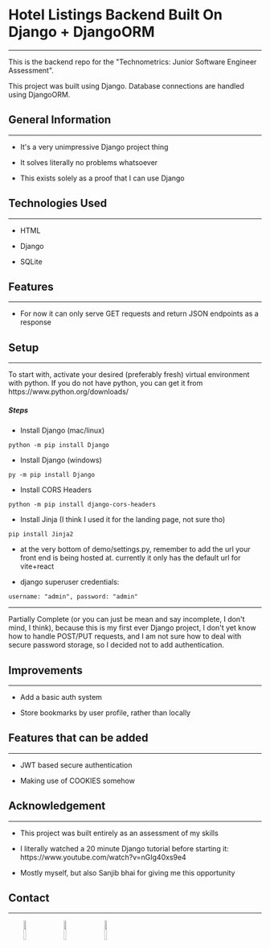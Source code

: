 <h1>Hotel Listings Backend Built On Django + DjangoORM</h1>
<hr><p>This is the backend repo for the "Technometrics: Junior Software Engineer Assessment".</p>
<p>This project was built using Django. Database connections are handled using DjangoORM.</p><h2>General Information</h2>
<hr><ul>
<li>It's a very unimpressive Django project thing</li>
</ul><ul>
<li>It solves literally no problems whatsoever</li>
</ul><ul>
<li>This exists solely as a proof that I can use Django</li>
</ul><h2>Technologies Used</h2>
<hr><ul>
<li>HTML</li>
</ul><ul>
<li>Django</li>
</ul><ul>
<li>SQLite</li>
</ul><h2>Features</h2>
<hr><ul>
<li>For now it can only serve GET requests and return JSON endpoints as a response</li>
</ul><h2>Setup</h2>
<hr><p>To start with, activate your desired (preferably fresh) virtual environment with python. If you do not have python, you can get it from https://www.python.org/downloads/</p><h5>Steps</h5><ul>
<li>Install Django (mac/linux)</li>
</ul><p><code>python -m pip install Django</code></p><ul>
<li>Install Django (windows)</li>
</ul><p><code>py -m pip install Django</code></p><ul>
<li>Install CORS Headers</li>
</ul><p><code>python -m pip install django-cors-headers</code></p><ul>
<li>Install Jinja (I think I used it for the landing page, not sure tho)</li>
</ul><p><code>pip install Jinja2</code></p>
<ul>
  <li>at the very bottom of demo/settings.py, remember to add the url your front end is being hosted at. currently it only has the default url for vite+react</li>
</ul>
<ul>
<li>django superuser credentials:</li>
</ul><p><code>username: "admin", password: "admin"</code></p>

<hr><p>Partially Complete (or you can just be mean and say incomplete, I don't mind, I think), because this is my first ever Django project, I don't yet know how to handle POST/PUT requests, and I am not sure how to deal with secure password storage, so I decided not to add authentication.</p><h2>Improvements</h2>
<hr><ul>
<li>Add a basic auth system</li>
</ul><ul>
<li>Store bookmarks by user profile, rather than locally</li>
</ul><h2>Features that can be added</h2>
<hr><ul>
<li>JWT based secure authentication</li>
</ul><ul>
<li>Making use of COOKIES somehow</li>
</ul><h2>Acknowledgement</h2>
<hr><ul>
<li>This project was built entirely as an assessment of my skills</li>
</ul><ul>
<li>I literally watched a 20 minute Django tutorial before starting it: https://www.youtube.com/watch?v=nGIg40xs9e4</li>
</ul><ul>
<li>Mostly myself, but also Sanjib bhai for giving me this opportunity</li>
</ul><h2>Contact</h2>
<hr><p><span style="margin-right: 30px;"></span><a href="https://www.linkedin.com/in/jawad-ibn-mamoon/"><img style="width: 10%;" target="_blank" src="https://cdn.jsdelivr.net/gh/devicons/devicon/icons/linkedin/linkedin-original.svg"></a><span style="margin-right: 30px;"></span><a href="https://github.com/Ostitter-Anondo"><img style="width: 10%;" target="_blank" src="https://cdn.jsdelivr.net/gh/devicons/devicon/icons/github/github-original.svg"></a><span style="margin-right: 30px;"></span><a href="https://www.facebook.com/ostitter.anondo"><img style="width: 10%;" target="_blank" src="https://cdn.jsdelivr.net/gh/devicons/devicon/icons/facebook/facebook-original.svg"></a></p>

